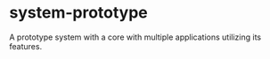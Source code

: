 # system-prototype
A prototype system with a core with multiple applications utilizing its features.
